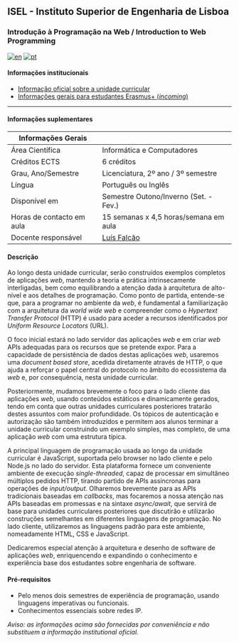 ## ISEL - Instituto Superior de Engenharia de Lisboa
### Introdução à Programação na Web  / Introduction to Web Programming
[![en](https://img.shields.io/badge/lang-en-red.svg)](https://github.com/isel-leic-ipw/info/blob/main/README.md)
[![pt](https://img.shields.io/badge/lang-pt-green.svg)](https://github.com/isel-leic-ipw/info/blob/main/README.pt.md)

#### Informações institucionais
* [Informação oficial sobre a unidade curricular](https://www.isel.pt/leic/introducao-programacao-na-web)
* [Informações gerais para estudantes Erasmus+ (*incoming*)](https://www.isel.pt/ensino/programas-de-mobilidade/erasmus-alunos-incoming/informacoes-gerais)

---

#### Informações suplementares

| Informações Gerais        |                                           |
|---------------------------|-------------------------------------------|
| Área Científica           | Informática e Computadores                |
| Créditos ECTS             | 6 créditos                                |
| Grau, Ano/Semestre        | Licenciatura, 2º ano / 3º semestre        |
| Língua                    | Português ou Inglês                       |
| Disponível em             | Semestre Outono/Inverno (Set. - Fev.)     |
| Horas de contacto em aula | 15 semanas x 4,5 horas/semana em aula     |
| Docente responsável       | [Luís Falcão](mailto:luis.falcao@isel.pt) |

#### Descrição

Ao longo desta unidade curricular, serão construídos exemplos completos de aplicações *web*, mantendo a teoria e prática intrinsecamente interligadas, bem como equilibrando a atenção dada à arquitetura de alto-nível e aos detalhes de programação. Como ponto de partida, entende-se que, para a programar no ambiente da *web*, é fundamental a familiarização com a arquitetura da *world wide web* e compreender como o *Hypertext Transfer Protocol* (HTTP) é usado para aceder a recursos identificados por *Uniform Resource Locators* (URL).

O foco inicial estará no lado servidor das aplicações *web* e em criar *web* APIs adequadas para os recursos que se pretende expor. Para a capacidade de persistência de dados destas aplicações *web*, usaremos uma *document based store*, acedida diretamente através de HTTP, o que ajuda a reforçar o papel central do protocolo no âmbito do ecossistema da *web* e, por consequência, nesta unidade curricular.

Posteriormente, mudamos brevemente o foco para o lado cliente das aplicações *web*, usando conteúdos estáticos e dinamicamente gerados, tendo em conta que outras unidades curriculares posteriores tratarão destes assuntos com maior profundidade. Os tópicos de autenticação e autorização são também introduzidos e permitem aos alunos terminar a unidade curricular construindo um exemplo simples, mas completo, de uma aplicação *web* com uma estrutura típica.
 
A principal linguagem de programação usada ao longo da unidade curricular é JavaScript, suportada pelo browser no lado cliente e pelo Node.js no lado do servidor. Esta plataforma fornece um conveniente ambiente de execução *single-threaded*, capaz de processar em simultâneo múltiplos pedidos HTTP, tirando partido de APIs assíncronas para operações de *input/output*. Olharemos brevemente para as APIs tradicionais baseadas em *callbacks*, mas focaremos a nossa atenção nas APIs baseadas em promessas e na sintaxe *async/await*, que servirá de base para unidades curriculares posteriores que discutirão e utilizarão construções semelhantes em diferentes linguagens de programação. No lado cliente, utilizaremos as linguagens padrão para este ambiente, nomeadamente HTML, CSS e JavaScript.

Dedicaremos especial atenção à arquitetura e desenho de software de aplicações *web*, enriquencendo e expandindo o conhecimento e experiência base dos estudantes sobre engenharia de software.

#### Pré-requisitos
* Pelo menos dois semestres de experiência de programação, usando linguagens imperativas ou funcionais.
* Conhecimentos essenciais sobre redes IP.

*Aviso: as informações acima são fornecidas por conveniência e não substituem a informação institutional oficial.*
